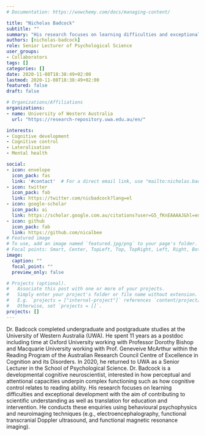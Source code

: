 ```yaml
---
# Documentation: https://wowchemy.com/docs/managing-content/

title: "Nicholas Badcock"
subtitle: ""
summary: "His research focuses on learning difficulties and exceptional development with the aim of contributing to scientific understanding as well as translation for education and intervention."
authors: [nicholas-badcock]
role: Senior Lecturer of Psychological Science
user_groups: 
- Collaborators
tags: []
categories: []
date: 2020-11-08T18:38:49+02:00
lastmod: 2020-11-08T18:38:49+02:00
featured: false
draft: false

# Organizations/Affiliations
organizations:
- name: University of Western Australia
  url: "https://research-repository.uwa.edu.au/en/"

interests:
- Cognitive development
- Cognitive control 
- Lateralisation
- Mental health

social:
- icon: envelope
  icon_pack: fas
  link: '#contact'  # For a direct email link, use "mailto:nicholas.badcock@uwa.edu.au".
- icon: twitter
  icon_pack: fab
  link: https://twitter.com/nicbadcock?lang=el
- icon: google-scholar
  icon_pack: ai
  link: https://scholar.google.com.au/citations?user=G5_fKnEAAAAJ&hl=en
- icon: github
  icon_pack: fab
  link: https://github.com/nicalbee
# Featured image
# To use, add an image named `featured.jpg/png` to your page's folder.
# Focal points: Smart, Center, TopLeft, Top, TopRight, Left, Right, BottomLeft, Bottom, BottomRight.
image:
  caption: ""
  focal_point: ""
  preview_only: false

# Projects (optional).
#   Associate this post with one or more of your projects.
#   Simply enter your project's folder or file name without extension.
#   E.g. `projects = ["internal-project"]` references `content/project/deep-learning/index.md`.
#   Otherwise, set `projects = []`.
projects: []
---
```

Dr. Badcock completed undergraduate and postgraduate studies at the University of Western Australia (UWA). He spent 11 years as a postdoc including time at Oxford University working with Professor Dorothy Bishop and Macquarie University working with Prof. Geneveive McArthur within the Reading Program of the Australian Research Council Centre of Excellence in Cognition and its Disorders. In 2020, he returned to UWA as a Senior Lecturer in the School of Psychological Science. Dr. Badcock is a developmental cognitive neuroscientist, interested in how perceptual and attentional capacities underpin complex functioning such as how cognitive control relates to reading ability. His research focuses on learning difficulties and exceptional development with the aim of contributing to scientific understanding as well as translation for education and intervention. He conducts these enquiries using behavioural psychophysics and neuroimaging techniques (e.g., electroencephalography, functional transcranial Doppler ultrasound, and functional magnetic resonance imaging).